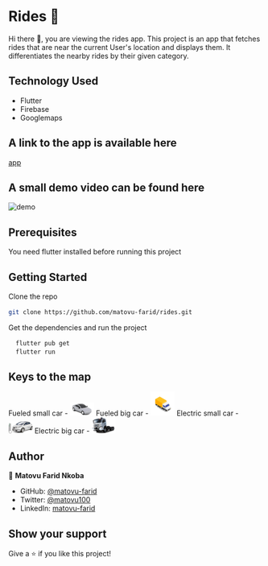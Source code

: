 # Rides 🚗

Hi there 👋, you are viewing the rides app. This project is an app that fetches rides that are near the current User's location and displays them. It differentiates the nearby rides by their given category.

## Technology Used

- Flutter
- Firebase
- Googlemaps

## A link to the app is available here

[app](https://play.google.com/apps/internaltest/4701342705413005100)

## A small demo video can be found here

![demo](https://youtube.com/shorts/Vf8QtloBxA0?feature=share)

## Prerequisites

You need flutter installed before running this project

## Getting Started

Clone the repo

```bash
git clone https://github.com/matovu-farid/rides.git
```

Get the dependencies and run the project

```bash
  flutter pub get
  flutter run
```

## Keys to the map

Fueled small car - ![Fueled small car](assets/car.png)
Fueled big car - ![Fueled big car](assets/truck.png)
Electric small car - ![Electric small car](assets/electriccar.png)
Electric big car - ![Electric big car](assets/electrictruck.png)

## Author

👤 **Matovu Farid Nkoba**

- GitHub: [@matovu-farid](https://github.com/matovu-farid)
- Twitter: [@matovu100](https://twitter.com/matovu100)
- LinkedIn: [matovu-farid](https://www.linkedin.com/in/matovu-farid-48b80257)

## Show your support

Give a ⭐️ if you like this project!
